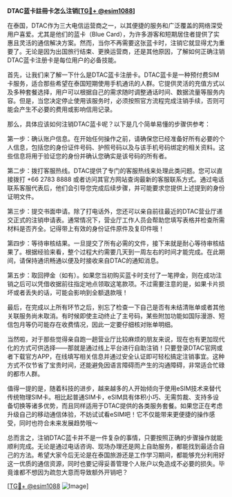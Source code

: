 **DTAC蓝卡註冊卡怎么注销[[TG💪+ @esim1088](https://t.me/s/esim1088)]**

在泰国，DTAC作为三大电信运营商之一，以其便捷的服务和广泛覆盖的网络深受用户喜爱。尤其是他们的蓝卡（Blue Card），为许多游客和短期居住者提供了实惠且灵活的通信解决方案。然而，当你不再需要这张蓝卡时，注销它就显得尤为重要了。无论是因为出国旅行结束、更换运营商，还是其他原因，了解如何正确注销DTAC蓝卡注册卡是每位用户的必备技能。

首先，让我们来了解一下什么是DTAC蓝卡注册卡。DTAC蓝卡是一种预付费SIM卡服务，适合那些希望在泰国短期使用手机通讯的人群。它提供灵活的充值方式以及多种套餐选择，用户可以根据自己的需求随时调整通话时间、数据流量等服务内容。但是，当您决定停止使用该服务时，必须按照官方流程完成注销手续，否则可能会产生不必要的费用或影响信用记录。

那么，具体应该如何注销DTAC蓝卡呢？以下是几个简单易懂的步骤供参考：

第一步：确认账户信息。在开始任何操作之前，请确保您已经准备好所有必要的个人信息，包括您的身份证件号码、护照号码以及与该手机号码绑定的相关资料。这些信息将用于验证您的身份并确认您确实是该号码的所有者。

第二步：拨打客服热线。DTAC提供了专门的客服热线来处理此类问题。您可以直接拨打 +66 2783 8888 或者访问其官方网站查询最新的客服联系方式。通过电话联系客服代表后，他们会引导您完成后续步骤，并可能要求您提供上述提到的身份证明文件。

第三步：提交书面申请。除了打电话外，您还可以亲自前往最近的DTAC营业厅递交正式的注销申请表。通常情况下，营业厅工作人员会帮助您填写表格并检查所需材料是否齐全。记得带上有效的身份证件原件及复印件哦！

第四步：等待审核结果。一旦提交了所有必需的文件，接下来就是耐心等待审核结果了。根据经验来看，整个过程大约需要几天到一周左右的时间才能完成。在此期间，请保持通讯畅通以便及时接收来自DTAC的通知消息。

第五步：取回押金（如有）。如果您当初购买蓝卡时支付了一笔押金，则在成功注销之后可以凭借收据前往指定地点领取这笔款项。不过需要注意的是，如果卡片损坏或者丢失的话，可能会影响到全额退款哦！

最后，在完成以上所有环节之后，别忘了检查一下自己是否有未结清账单或者其他关联服务尚未取消。有时候即使主动终止了主号码，某些附加功能如国际漫游、短信包月等仍可能存在收费情况，因此一定要仔细核对账单明细。

当然啦，对于那些觉得亲自跑一趟营业厅比较麻烦的朋友来说，现在也有更加现代化的方式可供选择——那就是通过线上平台进行自助注销！只要登录DTAC官网或者下载官方APP，在线填写相关信息并通过安全认证即可轻松搞定注销事宜。这种方式不仅节省了宝贵时间，还能避免因语言障碍而产生的沟通障碍，非常适合忙碌的都市人群。

值得一提的是，随着科技的进步，越来越多的人开始倾向于使用eSIM技术来替代传统物理SIM卡。相比起普通SIM卡，eSIM具有体积小巧、无需剪裁、支持多设备切换等诸多优势，而且同样适用于DTAC提供的各类服务套餐。如果您正在考虑升级自己的移动通信体验，不妨试试看eSIM吧！它不仅能带来更便捷的操作感受，同时也符合未来发展趋势哦～

总而言之，注销DTAC蓝卡并不是一件复杂的事情，只要按照正确的步骤操作就能顺利完成。无论是通过电话咨询、现场办理还是网上自助服务，都能找到最适合自己的方法。希望大家今后无论是在泰国旅游还是工作学习期间，都能够充分利用好这一优质的通信资源，同时也要记得妥善管理个人账户以免造成不必要的损失。毕竟谁都不想因为疏忽大意而导致额外开销吧？

[[TG💪+ @esim1088](https://t.me/s/esim1088) ![Image](https://i.postimg.cc/4NQfJmqS/Snipaste-2025-05-13-00-14-12.png)]